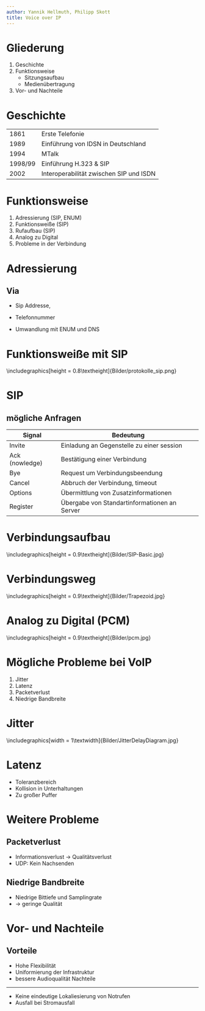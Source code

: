 ```yaml
---
author: Yannik Hellmuth, Philipp Skott
title: Voice over IP
---
```


Gliederung
==========
1. Geschichte
1. Funktionsweise
    - Sitzungsaufbau
    - Medienübertragung
1. Vor- und Nachteile

Geschichte
==========
| | |
|-----|-----------------|
| 1861| Erste Telefonie |
| 1989| Einführung von IDSN in Deutschland|
| 1994| MTalk|
| 1998/99| Einführung H.323 & SIP|
| 2002| Interoperabilität zwischen SIP und ISDN|

Funktionsweise
==============
1. Adressierung (SIP, ENUM)
1. Funktionsweiße (SIP)
1. Rufaufbau (SIP)
1. Analog zu Digital
1. Probleme in der Verbindung

Adressierung
============
Via
---
- Sip Addresse,
- Telefonnummer

- Umwandlung mit ENUM und DNS

Funktionsweiße mit SIP
===

\includegraphics[height = 0.8\textheight]{Bilder/protokolle_sip.png}

SIP
===
mögliche Anfragen
------------------
|Signal | Bedeutung|
|----------------|--------------------------------------------|
|Invite          | Einladung an Gegenstelle zu einer session  |
|Ack (nowledge)  | Bestätigung einer Verbindung               |
|Bye             | Request um Verbindungsbeendung             |
|Cancel          | Abbruch der Verbindung, timeout            |
|Options         | Übermittlung von Zusatzinformationen       |
|Register        | Übergabe von Standartinformationen an Server|

Verbindungsaufbau
=========
\includegraphics[height = 0.9\textheight]{Bilder/SIP-Basic.jpg}




Verbindungsweg
=======================
\includegraphics[height = 0.9\textheight]{Bilder/Trapezoid.jpg}

Analog zu Digital (PCM)
=======================
\includegraphics[height = 0.9\textheight]{Bilder/pcm.jpg}

Mögliche Probleme bei VoIP
==========================
1. Jitter
1. Latenz
1. Packetverlust
1. Niedrige Bandbreite

Jitter
======
\includegraphics[width = 1\textwidth]{Bilder/JitterDelayDiagram.jpg}

Latenz
======
- Toleranzbereich 
- Kollision in Unterhaltungen
- Zu großer Puffer

Weitere Probleme
================

Packetverlust
-------------
- Informationsverlust -> Qualitätsverlust
- UDP: Kein Nachsenden

Niedrige Bandbreite
-------------------
- Niedrige Bittiefe und Samplingrate
- -> geringe Qualität


Vor- und Nachteile
====
Vorteile
--------
- Hohe Flexibilität
- Uniformierung der Infrastruktur
- bessere Audioqualität
Nachteile
--------
- Keine eindeutige Lokaliesierung von Notrufen
- Ausfall bei Stromausfall
